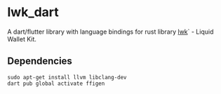 # lwk_dart

A dart/flutter library with language bindings for rust library [lwk](https://github.com/Blockstream/lwk)` - Liquid Wallet Kit.

## Dependencies

```
sudo apt-get install llvm libclang-dev
dart pub global activate ffigen
```